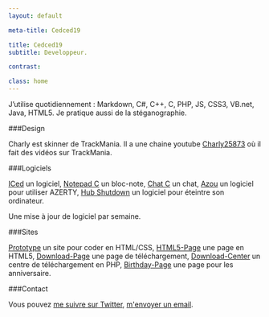 ```yaml
---
layout: default

meta-title: Cedced19

title: Cedced19
subtitle: Developpeur.

contrast:

class: home
---
```


J’utilise quotidiennement : Markdown, C#, C++, C, PHP, JS, CSS3, VB.net, Java, HTML5.
Je pratique aussi de la stéganographie.

###Design

Charly est skinner de TrackMania. Il a une chaine youtube [Charly25873](https://www.youtube.com/channel/UCOmStS_lSNYu9iudht0mrwQ) où il fait des vidéos sur TrackMania.

###Logiciels

[ICed](http://cedced19.github.io/iced/) un logiciel,  [Notepad C](http://cedced19.github.io/notepad/) un bloc-note,  [Chat C](http://cedced19.github.io/chat/) un chat,   [Azou](http://cedced19.github.io/azou/) un logiciel pour utiliser AZERTY,  [Hub Shutdown](http://cedced19.github.io/hubshutdown/) un logiciel pour éteintre son ordinateur.

Une mise à jour de logiciel par semaine.

###Sites

[Prototype](http://cedced19.github.io/proto/) un site pour coder en HTML/CSS,  [HTML5-Page](https://github.com/cedced19/HTML5-Page) une page en HTML5,  [Download-Page](https://github.com/cedced19/Download-Page) une page de téléchargement, [Download-Center](https://github.com/cedced19/Download-Center) un centre de téléchargement en PHP, [Birthday-Page](https://github.com/cedced19/Birthday-Page) une page pour les anniversaire.

###Contact

Vous pouvez [me suivre sur Twitter](https://twitter.com/cedced19), [m'envoyer un email](mailto:cedced19@gmail.com).

